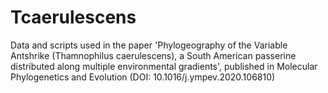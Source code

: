 # Tcaerulescens
Data and scripts used in the paper 'Phylogeography of the Variable Antshrike (Thamnophilus caerulescens), a South American passerine distributed along multiple environmental gradients', published in Molecular Phylogenetics and Evolution (DOI: 10.1016/j.ympev.2020.106810)
